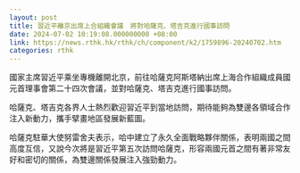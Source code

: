 ```yaml
---
layout: post
title: 習近平離京出席上合組織會議　將對哈薩克、塔吉克進行國事訪問
date: 2024-07-02 10:19:08.000000000 +08:00
link: https://news.rthk.hk/rthk/ch/component/k2/1759896-20240702.htm
categories: rthk
---
```


國家主席習近平乘坐專機離開北京，前往哈薩克阿斯塔納出席上海合作組織成員國元首理事會第二十四次會議，並對哈薩克、塔吉克進行國事訪問。

哈薩克、塔吉克各界人士熱烈歡迎習近平到當地訪問，期待能夠為雙邊各領域合作注入新動力，攜手擘畫地區發展新藍圖。

哈薩克駐華大使努雷舍夫表示，哈中建立了永久全面戰略夥伴關係，表明兩國之間高度互信，又說今次將是習近平第五次訪問哈薩克，形容兩國元首之間有著非常友好和密切的關係，為雙邊關係發展注入強勁動力。
